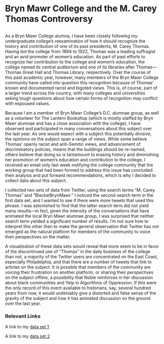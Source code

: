 # Bryn Mawr College and the M. Carey Thomas Controversy

## 

As a Bryn Mawr College alumna, I have been closely following my undergraduate college’s reexamination of how it should recognize the history and contribution of one of its past presidents, M. Carey Thomas. Having led the college from 1894 to 1922, Thomas was a leading suffragist and an avid promoter of women’s education. As part of past efforts to recognize her contribution to the college and women’s education, the college named its central auditorium and one of its libraries after Thomas—Thomas Great Hall and Thomas Library, respectively. Over the course of this past academic year, however, many members of the Bryn Mawr College community have called into question this recognition because of Thomas’ known and documented racist and bigoted views. This is, of course, part of a larger trend across the country, with many colleges and universities asking tough questions about how certain forms of recognition may conflict with espoused values. 

Because I am a member of Bryn Mawr College’s D.C. alumnae group, as well as a volunteer for The Lantern Bookshop (which is mostly staffed by Bryn Mawr alumnae and has a close association with the college), I have observed and participated in many conversations about this subject over the last year. As one would expect with a subject this potentially divisive, the opinions on the subject span a range of views. While some believe Thomas’ openly racist and anti-Semitic views, and advancement of discriminatory policies, means that the buildings should be re-named, others believe that doing so is tantamount to erasing history and diminishing her promotion of women’s education and contribution to the college. I received an email only last week notifying the college community that the working group that had been formed to address this issue has concluded their analysis and put forward recommendations, which is why I decided to collect data about this subject. 

I collected two sets of data from Twitter, using the search terms “M. Carey Thomas” and “BlackatBrynMawr.” I noticed the second search term in the first data set, and I wanted to see if there were more tweets that used this phrase. I was astonished to find that the latter search term did not yield many results—in fact, given the intensity of the conversations that have animated the local Bryn Mawr alumnae group, I was surprised that neither search term yielded a significant number of results. I’m not sure how to interpret this other than to make the general observation that Twitter has not emerged as the natural platform for members of the community to voice their perspectives on the matter.

A visualization of these data sets would reveal that more seem to be in favor of the discontinued use of “Thomas” in the daily business of the college than not, a majority of the Twitter users are concentrated on the East Coast, especially Philadelphia, and that there are a number of tweets that link to articles on the subject. It is possible that members of the community are voicing their frustration on another platform, or sharing their perspectives on the subject offline, a possibility that Noble reinforces in her discussion about black communities and Yelp in Algorithms of Oppression. If this were the only record of this event available to historians, say, several hundred years from now, it would undeniably give a distorted and false sense of the gravity of the subject and how it has animated discussion on the ground over the last year.

### Relevant Links

A link to my [data set 1](https://github.com/aahy/datastory/raw/master/data/BMCtweets.csv)

A link to my [data set 2](https://github.com/aahy/datastory/raw/master/data/BlackBMC.csv)
